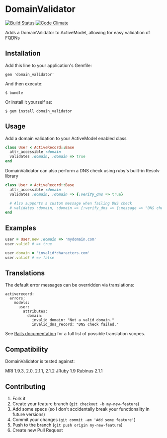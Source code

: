 # DomainValidator

[![Build Status](https://travis-ci.org/kyledayton/domain_validator.png?branch=master)](https://travis-ci.org/kyledayton/domain_validator)
[![Code Climate](https://codeclimate.com/github/kyledayton/domain_validator.png)](https://codeclimate.com/github/kyledayton/domain_validator)

Adds a DomainValidator to ActiveModel, allowing for easy validation of FQDNs


## Installation

Add this line to your application's Gemfile:

    gem 'domain_validator'

And then execute:

    $ bundle

Or install it yourself as:

    $ gem install domain_validator

## Usage

Add a domain validation to your ActiveModel enabled class

```ruby
class User < ActiveRecord::Base
  attr_accessible :domain
  validates :domain, :domain => true
end
```

DomainValidator can also perform a DNS check using ruby's built-in Resolv library

```ruby
class User < ActiveRecord::Base
  attr_accessible :domain
  validates :domain, :domain => {:verify_dns => true}

  # Also supports a custom message when failing DNS check
  # validates :domain, :domain => {:verify_dns => {:message => "DNS check failed"}}
end
```

## Examples

```ruby
user = User.new :domain => 'mydomain.com'
user.valid? # => true

user.domain = 'invalid*characters.com'
user.valid? # => false
```

## Translations

The default error messages can be overridden via translations:

    activerecord:
      errors:
        models:
          user:
            attributes:
              domain:
                invalid_domain: "Not a valid domain."
                invalid_dns_record: "DNS check failed."

See
[Rails documentation](http://api.rubyonrails.org/classes/ActiveModel/Errors.html#method-i-generate_message)
for a full list of possible translation scopes.

## Compatibility

DomainValidator is tested against:

MRI 1.9.3, 2.0, 2.1.1, 2.1.2
JRuby 1.9
Rubinus 2.1.1

## Contributing

1. Fork it
2. Create your feature branch (`git checkout -b my-new-feature`)
3. Add some specs (so I don't accidentally break your functionality in future versions)
4. Commit your changes (`git commit -am 'Add some feature'`)
5. Push to the branch (`git push origin my-new-feature`)
6. Create new Pull Request
